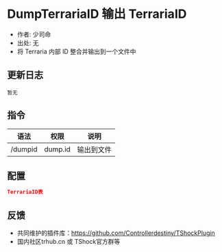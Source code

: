 # DumpTerrariaID 输出 TerrariaID

- 作者: 少司命
- 出处: 无
- 将 Terraria 内部 ID 整合并输出到一个文件中

## 更新日志

```
暂无
```

## 指令

| 语法    |  权限   |    说明    |
| ------- | :-----: | :--------: |
| /dumpid | dump.id | 输出到文件 |

## 配置

```json
TerrariaID表
```
## 反馈
- 共同维护的插件库：https://github.com/Controllerdestiny/TShockPlugin
- 国内社区trhub.cn 或 TShock官方群等